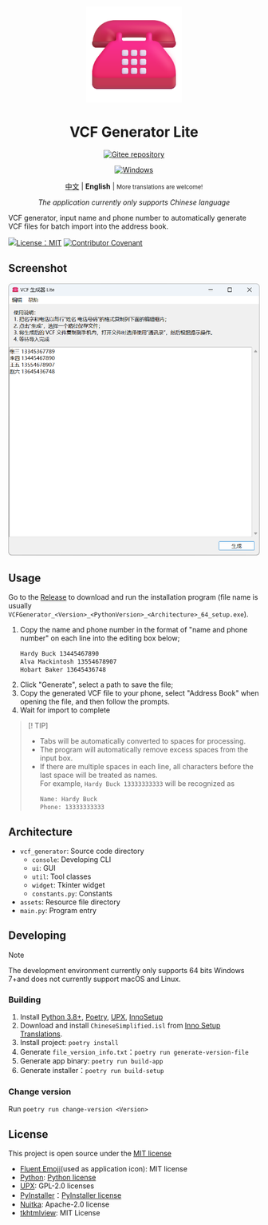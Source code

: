 <div align="center">
<img src="./vcf_generator/assets/icon.png" width="192"/>

# VCF Generator Lite

[![Gitee repository](https://img.shields.io/badge/Gitee-repository-C71D23?logo=gitee)](https://gitee.com/HelloTool/VCFGeneratorLiteForTkinter)

[![Windows](https://img.shields.io/badge/Windows-exe-%232863C5?logo=windows)][ReleaseInGitee]

[中文](./README.zh.md) |
**English** |
<small>More translations are welcome!</small>

_The application currently only supports Chinese language_

</div>

VCF generator, input name and phone number to automatically generate VCF files for batch import into the address book.

[![License：MIT](https://img.shields.io/badge/license-MIT-green)](./LICENSE)
[![Contributor Covenant](https://img.shields.io/badge/Contributor%20Covenant-2.1-4baaaa.svg)](./CODE_OF_CONDUCT.md)

## Screenshot

<img src="./screenshots/Snipaste_2024-06-17_04-06-51.png" width="600" alt="Snipaste_2024-06-17_04-06-51.png" />

## Usage

Go to the [Release][ReleaseInGitee] to download and run the installation program (file name is usually `VCFGenerator_<Version>_<PythonVersion>_<Architecture>_64_setup.exe`).

1. Copy the name and phone number in the format of "name and phone number" on each line into the editing box below;
   ```text
   Hardy Buck 13445467890
   Alva Mackintosh 13554678907
   Hobart Baker 13645436748
   ```
2. Click "Generate", select a path to save the file;
3. Copy the generated VCF file to your phone, select "Address Book" when opening the file, and then follow the prompts.
4. Wait for import to complete

>[! TIP]
>
> - Tabs will be automatically converted to spaces for processing.
> - The program will automatically remove excess spaces from the input box.
> - If there are multiple spaces in each line, all characters before the last space will be treated as names.\
>   For example, `Hardy Buck 13333333333` will be recognized as
>   ```text
>   Name: Hardy Buck
>   Phone: 13333333333
>   ```


## Architecture

- `vcf_generator`: Source code directory
    - `console`: Developing CLI
    - `ui`: GUI
    - `util`: Tool classes
    - `widget`: Tkinter widget
    - `constants.py`: Constants
- `assets`: Resource file directory
- `main.py`: Program entry

## Developing

> [!NOTE]
>
> The development environment currently only supports 64 bits Windows 7+and does not currently support macOS and Linux.

### Building

1. Install [Python 3.8+](https://www.python.org/), [Poetry](https://python-poetry.org/), [UPX](https://upx.github.io/), [InnoSetup](https://jrsoftware.org/isinfo.php)
2. Download and install `ChineseSimplified.isl` from [Inno Setup Translations](https://jrsoftware.org/files/istrans/).
3. Install project: `poetry install`
4. Generate `file_version_info.txt`：`poetry run generate-version-file`
5. Generate app binary: `poetry run build-app`
6. Generate installer：`poetry run build-setup`

### Change version

Run `poetry run change-version <Version>`

## License

This project is open source under the [MIT license](./LICENSE)

- [Fluent Emoji](https://github.com/microsoft/fluentui-emoji)(used as application icon): MIT license
- [Python](https://www.python.org/): [Python license](https://docs.python.org/3/license.html)
- [UPX](https://upx.github.io/): GPL-2.0 licenses
- [PyInstaller](https://pyinstaller.org/en/stable/)：[PyInstaller license](https://pyinstaller.org/en/stable/license.html)
- [Nuitka](https://nuitka.net/): Apache-2.0 license
- [tkhtmlview](https://github.com/bauripalash/tkhtmlview): MIT License

[ReleaseInGitee]: https://gitee.com/HelloTool/VCFGeneratorLiteForTkinter/releases/latest
